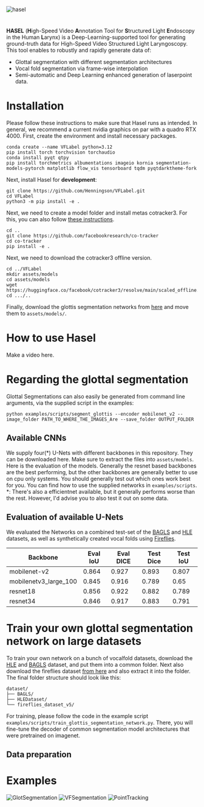 ![hasel](https://github.com/user-attachments/assets/eac052b4-affd-4f99-9758-9b05f36ca074)
#
**HASEL** (**H**igh-Speed Video **A**nnotation Tool for **S**tructured Light **E**ndoscopy in the Human **L**arynx) is a Deep-Learning-supported tool for generating ground-truth data for High-Speed Video Structured Light Laryngoscopy.
This tool enables to robustly and rapidly generate data of:
* Glottal segmentation with different segmentation architectures
* Vocal fold segmentation via frame-wise interpolation
* Semi-automatic and Deep Learning enhanced generation of laserpoint data.





# Installation
Please follow these instructions to make sure that Hasel runs as intended.
In general, we recommend a current nvidia graphics on par with a quadro RTX 4000.
First, create the environment and install necessary packages.
```
conda create --name VFLabel python=3.12
pip install torch torchvision torchaudio
conda install pyqt qtpy
pip install torchmetrics albumentations imageio kornia segmentation-models-pytorch matplotlib flow_vis tensorboard tqdm pyqtdarktheme-fork
```

Next, install Hasel for **development**:
```
git clone https://github.com/Henningson/VFLabel.git
cd VFLabel
python3 -m pip install -e .
```
  
Next, we need to create a model folder and install metas cotracker3.
For this, you can also follow [these instructions](https://github.com/facebookresearch/co-tracker?tab=readme-ov-file#installation-instructions).
```
cd ..
git clone https://github.com/facebookresearch/co-tracker
cd co-tracker
pip install -e .
```

Next, we need to download the cotracker3 offline version.
```
cd ../VFLabel
mkdir assets/models
cd assets/models
wget https://huggingface.co/facebook/cotracker3/resolve/main/scaled_offline.pth
cd .../..
```

Finally, download the glottis segmentation networks from [here](https://drive.google.com/drive/folders/1U525TcxZ1nhIp5yNJiyW-avK6qZG4rVV?usp=sharing) and move them to ```assets/models/```.

# How to use Hasel
Make a video here.



# Regarding the  glottal segmentation
Glottal Segmentations can also easily be generated from command line arguments, via the supplied script in the examples:
```
python examples/scripts/segment_glottis --encoder mobilenet_v2 --image_folder PATH_TO_WHERE_THE_IMAGES_Are --save_folder OUTPUT_FOLDER
```

##  Available CNNs
We supply four(*) U-Nets with different backbones in this repository.
They can be downloaded here. Make sure to extract the files into ```assets/models```.
Here is the evaluation of the models.
Generally the resnet based backbones are the best performing, but the other backbones are generally better to use on cpu only systems.
You should generally test out which ones work best for you.
You can find how to use the supplied networks in ```examples/scripts```.
*: There's also a efficientnet available, but it generally performs worse than the rest. However, I'd advise you to also test it out on some data.


## Evaluation of available U-Nets
We evaluated the Networks on a combined test-set of the [BAGLS](https://www.bagls.org/) and [HLE](https://github.com/Henningson/HLEDataset) datasets, as well as synthetically created vocal folds using [Fireflies](https://github.com/Henningson/Fireflies).

| Backbone | Eval IoU | Eval DICE | Test Dice | Test IoU |
|----------|----------|----------|----------|----------|
| mobilenet-v2             | 0.864   | 0.927   | 0.893  | 0.807   |
| mobilenetv3_large_100    | 0.845   | 0.916  | 0.789  | 0.65  |
| resnet18                 | 0.856 | 0.922  | 0.882  | 0.789  |
| resnet34                 | 0.846  | 0.917  | 0.883 | 0.791  |




# Train your own glottal segmentation network on large datasets
To train your own network on a bunch of vocalfold datasets, download the [HLE](https://github.com/Henningson/HLEDataset) and [BAGLS](https://www.bagls.org/) dataset, and put them into a common folder.
Next also download the fireflies dataset [from here](google.com) and also extract it into the folder.
The final folder structure should look like this:
```
dataset/
├── BAGLS/
├── HLEDataset/
└── fireflies_dataset_v5/
```
For training, please follow the code in the example script ```examples/scripts/train_glottis_segmentation_network.py```.
There, you will fine-tune the decoder of common segmentation model architectures that were pretrained on imagenet.


## Data preparation


# Examples

![GlotSegmentation](https://github.com/user-attachments/assets/bc77784e-d4ce-4dd8-a725-cfed5569b6bf)
![VFSegmentation](https://github.com/user-attachments/assets/ccc7a8ec-75cc-4073-afe1-7af80db5f443)
![PointTracking](https://github.com/user-attachments/assets/fccfdc43-069c-4751-92b8-9145ad257ee0)
